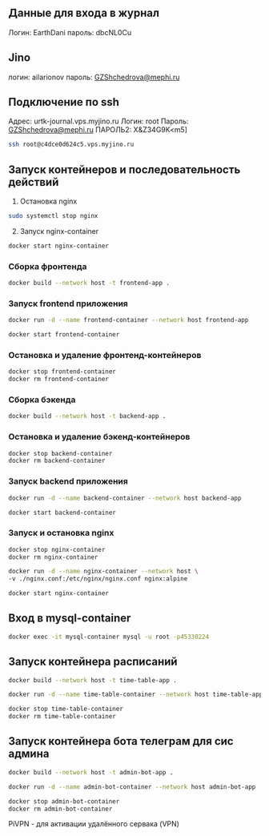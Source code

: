 ## Данные для входа в журнал
Логин: EarthDani
пароль: dbcNL0Cu


## Jino 
логин: ailarionov
пароль: GZShchedrova@mephi.ru

## Подключение по ssh
Адрес: urtk-journal.vps.myjino.ru
Логин: root
Пароль: GZShchedrova@mephi.ru
ПАРОЛЬ2: X&Z34G9K<m5]

```bash
ssh root@c4dce0d624c5.vps.myjino.ru
```

## Запуск контейнеров и последовательность действий

1. Остановка nginx
```bash
sudo systemctl stop nginx
```

2. Запуск nginx-container
```bash
docker start nginx-container
```

### Сборка фронтенда
```bash
docker build --network host -t frontend-app .
```

### Запуск frontend приложения
```bash
docker run -d --name frontend-container --network host frontend-app
```

```bash
docker start frontend-container
```

### Остановка и удаление фронтенд-контейнеров
```bash
docker stop frontend-container 
docker rm frontend-container
```

### Сборка бэкенда
```bash
docker build --network host -t backend-app .
```
### Остановка и удаление бэкенд-контейнеров
```bash
docker stop backend-container 
docker rm backend-container
```


### Запуск backend приложения

```bash
docker run -d --name backend-container --network host backend-app
```

```bash
docker start backend-container
```

### Запуск и остановка nginx
```bash
docker stop nginx-container
docker rm nginx-container
```


```bash
docker run -d --name nginx-container --network host \
-v ./nginx.conf:/etc/nginx/nginx.conf nginx:alpine
```

```bash
docker start nginx-container
```

## Вход в mysql-container
```bash
docker exec -it mysql-container mysql -u root -p45330224
```


## Запуск контейнера расписаний
```bash
docker build --network host -t time-table-app .

docker run -d --name time-table-container --network host time-table-app

docker stop time-table-container
docker rm time-table-container
```


## Запуск контейнера бота телеграм для сис админа
```bash
docker build --network host -t admin-bot-app .

docker run -d --name admin-bot-container --network host admin-bot-app

docker stop admin-bot-container
docker rm admin-bot-container
```



PiVPN - для активации удалённого сервака (VPN)
